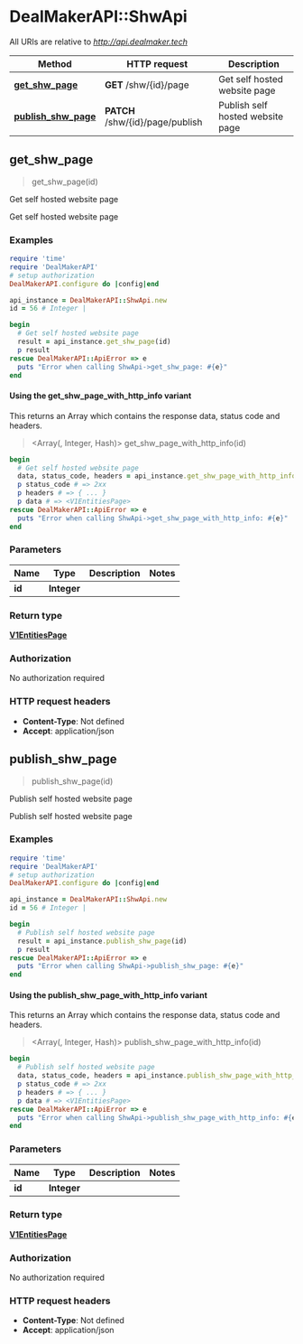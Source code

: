 # DealMakerAPI::ShwApi

All URIs are relative to *http://api.dealmaker.tech*

| Method | HTTP request | Description |
| ------ | ------------ | ----------- |
| [**get_shw_page**](ShwApi.md#get_shw_page) | **GET** /shw/{id}/page | Get self hosted website page |
| [**publish_shw_page**](ShwApi.md#publish_shw_page) | **PATCH** /shw/{id}/page/publish | Publish self hosted website page |


## get_shw_page

> <V1EntitiesPage> get_shw_page(id)

Get self hosted website page

Get self hosted website page

### Examples

```ruby
require 'time'
require 'DealMakerAPI'
# setup authorization
DealMakerAPI.configure do |config|end

api_instance = DealMakerAPI::ShwApi.new
id = 56 # Integer | 

begin
  # Get self hosted website page
  result = api_instance.get_shw_page(id)
  p result
rescue DealMakerAPI::ApiError => e
  puts "Error when calling ShwApi->get_shw_page: #{e}"
end
```

#### Using the get_shw_page_with_http_info variant

This returns an Array which contains the response data, status code and headers.

> <Array(<V1EntitiesPage>, Integer, Hash)> get_shw_page_with_http_info(id)

```ruby
begin
  # Get self hosted website page
  data, status_code, headers = api_instance.get_shw_page_with_http_info(id)
  p status_code # => 2xx
  p headers # => { ... }
  p data # => <V1EntitiesPage>
rescue DealMakerAPI::ApiError => e
  puts "Error when calling ShwApi->get_shw_page_with_http_info: #{e}"
end
```

### Parameters

| Name | Type | Description | Notes |
| ---- | ---- | ----------- | ----- |
| **id** | **Integer** |  |  |

### Return type

[**V1EntitiesPage**](V1EntitiesPage.md)

### Authorization

No authorization required

### HTTP request headers

- **Content-Type**: Not defined
- **Accept**: application/json


## publish_shw_page

> <V1EntitiesPage> publish_shw_page(id)

Publish self hosted website page

Publish self hosted website page

### Examples

```ruby
require 'time'
require 'DealMakerAPI'
# setup authorization
DealMakerAPI.configure do |config|end

api_instance = DealMakerAPI::ShwApi.new
id = 56 # Integer | 

begin
  # Publish self hosted website page
  result = api_instance.publish_shw_page(id)
  p result
rescue DealMakerAPI::ApiError => e
  puts "Error when calling ShwApi->publish_shw_page: #{e}"
end
```

#### Using the publish_shw_page_with_http_info variant

This returns an Array which contains the response data, status code and headers.

> <Array(<V1EntitiesPage>, Integer, Hash)> publish_shw_page_with_http_info(id)

```ruby
begin
  # Publish self hosted website page
  data, status_code, headers = api_instance.publish_shw_page_with_http_info(id)
  p status_code # => 2xx
  p headers # => { ... }
  p data # => <V1EntitiesPage>
rescue DealMakerAPI::ApiError => e
  puts "Error when calling ShwApi->publish_shw_page_with_http_info: #{e}"
end
```

### Parameters

| Name | Type | Description | Notes |
| ---- | ---- | ----------- | ----- |
| **id** | **Integer** |  |  |

### Return type

[**V1EntitiesPage**](V1EntitiesPage.md)

### Authorization

No authorization required

### HTTP request headers

- **Content-Type**: Not defined
- **Accept**: application/json

